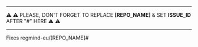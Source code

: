 ____
⚠️ ⚠️ PLEASE, DON'T FORGET TO REPLACE **[REPO_NAME]** & SET **ISSUE_ID** AFTER "#" HERE ⚠️ ⚠️
____
Fixes regmind-eu/[REPO_NAME]#